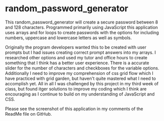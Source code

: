 # random_password_generator

This random_password_generator will create a secure password between 8 and 128 characters. 
Programmed primarily using JavaScript this application uses arrays and for loops to create
passwords with the options for including numbers, uppercase and lowercase letters as well as symbols.

Originally the program developers wanted this to be created with user prompts but I had issues creating correct prompt answers into my arrays. 
I researched other options and used my tutor and office hours to create something that I think has a better user experience. 
There is a accurate slider for the number of characters and checkboxes for the variable options. Additionally I need to improve my comprehension of css grid flow which I have practiced with grid garden, but haven't quite mastered what I need to accomplish yet. All in all I was challenged by this project in my third week of class, but found itger solutions to improve my coding which I think are encouraging as I continue to build on my understanding of JavaScript and CSS.

Please see the screenshot of this application in my comments of the ReadMe file on GitHub.
